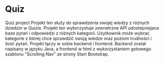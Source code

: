 # Quiz
Quiz project
Projekt ten służy do sprawdzenia swojej wiedzy z różnych dziedzin w Quizie. 
Projekt ten wykorzystuje zewnetrzne API udostepniajace baze pytań i odpowiedzi z różnych kategorii. 
Użytkownik może wybrać kategorie z której chce sprawdzić swoją wiedze oraz poziom trudności i ilość pytań. Projekt łączy w sobie backend i frontend.
Backend został napisany w języku Java, a frontend w html z wykorzystaniem gotowego szablonu "Scrolling Nav" ze strony Start Bootstrap.
